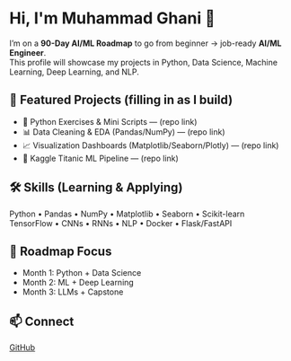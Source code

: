 # Hi, I'm Muhammad Ghani 👋

I’m on a **90-Day AI/ML Roadmap** to go from beginner → job-ready **AI/ML Engineer**.  
This profile will showcase my projects in Python, Data Science, Machine Learning, Deep Learning, and NLP.

## 🚀 Featured Projects (filling in as I build)
- 🐍 Python Exercises & Mini Scripts — (repo link)
- 📊 Data Cleaning & EDA (Pandas/NumPy) — (repo link)
- 📈 Visualization Dashboards (Matplotlib/Seaborn/Plotly) — (repo link)
- 🤖 Kaggle Titanic ML Pipeline — (repo link)

## 🛠️ Skills (Learning & Applying)
Python • Pandas • NumPy • Matplotlib • Seaborn • Scikit-learn  
TensorFlow • CNNs • RNNs • NLP • Docker • Flask/FastAPI

## 📅 Roadmap Focus
- Month 1: Python + Data Science
- Month 2: ML + Deep Learning
- Month 3: LLMs + Capstone

## 📫 Connect
[GitHub](https://github.com/Muhammad-Ghani)
